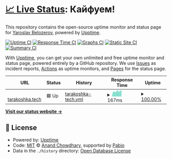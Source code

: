 # [📈 Live Status](https://yaroslav-belozerov.github.io/personal-upptime): <!--live status--> **Кайфуем!**

This repository contains the open-source uptime monitor and status page for [Yaroslav Belozerov](https://yaroslav-belozerov.github.io/personal-upptime), powered by [Upptime](https://github.com/upptime/upptime).

[![Uptime CI](https://github.com/yaroslav-belozerov/personal-upptime/workflows/Uptime%20CI/badge.svg)](https://github.com/yaroslav-belozerov/personal-upptime/actions?query=workflow%3A%22Uptime+CI%22)
[![Response Time CI](https://github.com/yaroslav-belozerov/personal-upptime/workflows/Response%20Time%20CI/badge.svg)](https://github.com/yaroslav-belozerov/personal-upptime/actions?query=workflow%3A%22Response+Time+CI%22)
[![Graphs CI](https://github.com/yaroslav-belozerov/personal-upptime/workflows/Graphs%20CI/badge.svg)](https://github.com/yaroslav-belozerov/personal-upptime/actions?query=workflow%3A%22Graphs+CI%22)
[![Static Site CI](https://github.com/yaroslav-belozerov/personal-upptime/workflows/Static%20Site%20CI/badge.svg)](https://github.com/yaroslav-belozerov/personal-upptime/actions?query=workflow%3A%22Static+Site+CI%22)
[![Summary CI](https://github.com/yaroslav-belozerov/personal-upptime/workflows/Summary%20CI/badge.svg)](https://github.com/yaroslav-belozerov/personal-upptime/actions?query=workflow%3A%22Summary+CI%22)

With [Upptime](https://upptime.js.org), you can get your own unlimited and free uptime monitor and status page, powered entirely by a GitHub repository. We use [Issues](https://github.com/yaroslav-belozerov/personal-upptime/issues) as incident reports, [Actions](https://github.com/yaroslav-belozerov/personal-upptime/actions) as uptime monitors, and [Pages](https://yaroslav-belozerov.github.io/personal-upptime) for the status page.

<!--start: status pages-->
<!-- This summary is generated by Upptime (https://github.com/upptime/upptime) -->
<!-- Do not edit this manually, your changes will be overwritten -->
<!-- prettier-ignore -->
| URL | Status | History | Response Time | Uptime |
| --- | ------ | ------- | ------------- | ------ |
| <img alt="" src="https://icons.duckduckgo.com/ip3/tarakoshka.tech.ico" height="13"> [tarakoshka.tech](https://tarakoshka.tech) | 🟩 Up | [tarakoshka-tech.yml](https://github.com/yaroslav-belozerov/personal-upptime/commits/HEAD/history/tarakoshka-tech.yml) | <details><summary><img alt="Response time graph" src="./graphs/tarakoshka-tech/response-time-week.png" height="20"> 167ms</summary><br><a href="https://yaroslav-belozerov.github.io/personal-upptime/history/tarakoshka-tech"><img alt="Response time 2185" src="https://img.shields.io/endpoint?url=https%3A%2F%2Fraw.githubusercontent.com%2Fyaroslav-belozerov%2Fpersonal-upptime%2FHEAD%2Fapi%2Ftarakoshka-tech%2Fresponse-time.json"></a><br><a href="https://yaroslav-belozerov.github.io/personal-upptime/history/tarakoshka-tech"><img alt="24-hour response time 176" src="https://img.shields.io/endpoint?url=https%3A%2F%2Fraw.githubusercontent.com%2Fyaroslav-belozerov%2Fpersonal-upptime%2FHEAD%2Fapi%2Ftarakoshka-tech%2Fresponse-time-day.json"></a><br><a href="https://yaroslav-belozerov.github.io/personal-upptime/history/tarakoshka-tech"><img alt="7-day response time 167" src="https://img.shields.io/endpoint?url=https%3A%2F%2Fraw.githubusercontent.com%2Fyaroslav-belozerov%2Fpersonal-upptime%2FHEAD%2Fapi%2Ftarakoshka-tech%2Fresponse-time-week.json"></a><br><a href="https://yaroslav-belozerov.github.io/personal-upptime/history/tarakoshka-tech"><img alt="30-day response time 901" src="https://img.shields.io/endpoint?url=https%3A%2F%2Fraw.githubusercontent.com%2Fyaroslav-belozerov%2Fpersonal-upptime%2FHEAD%2Fapi%2Ftarakoshka-tech%2Fresponse-time-month.json"></a><br><a href="https://yaroslav-belozerov.github.io/personal-upptime/history/tarakoshka-tech"><img alt="1-year response time 2185" src="https://img.shields.io/endpoint?url=https%3A%2F%2Fraw.githubusercontent.com%2Fyaroslav-belozerov%2Fpersonal-upptime%2FHEAD%2Fapi%2Ftarakoshka-tech%2Fresponse-time-year.json"></a></details> | <details><summary><a href="https://yaroslav-belozerov.github.io/personal-upptime/history/tarakoshka-tech">100.00%</a></summary><a href="https://yaroslav-belozerov.github.io/personal-upptime/history/tarakoshka-tech"><img alt="All-time uptime 98.42%" src="https://img.shields.io/endpoint?url=https%3A%2F%2Fraw.githubusercontent.com%2Fyaroslav-belozerov%2Fpersonal-upptime%2FHEAD%2Fapi%2Ftarakoshka-tech%2Fuptime.json"></a><br><a href="https://yaroslav-belozerov.github.io/personal-upptime/history/tarakoshka-tech"><img alt="24-hour uptime 100.00%" src="https://img.shields.io/endpoint?url=https%3A%2F%2Fraw.githubusercontent.com%2Fyaroslav-belozerov%2Fpersonal-upptime%2FHEAD%2Fapi%2Ftarakoshka-tech%2Fuptime-day.json"></a><br><a href="https://yaroslav-belozerov.github.io/personal-upptime/history/tarakoshka-tech"><img alt="7-day uptime 100.00%" src="https://img.shields.io/endpoint?url=https%3A%2F%2Fraw.githubusercontent.com%2Fyaroslav-belozerov%2Fpersonal-upptime%2FHEAD%2Fapi%2Ftarakoshka-tech%2Fuptime-week.json"></a><br><a href="https://yaroslav-belozerov.github.io/personal-upptime/history/tarakoshka-tech"><img alt="30-day uptime 99.50%" src="https://img.shields.io/endpoint?url=https%3A%2F%2Fraw.githubusercontent.com%2Fyaroslav-belozerov%2Fpersonal-upptime%2FHEAD%2Fapi%2Ftarakoshka-tech%2Fuptime-month.json"></a><br><a href="https://yaroslav-belozerov.github.io/personal-upptime/history/tarakoshka-tech"><img alt="1-year uptime 98.42%" src="https://img.shields.io/endpoint?url=https%3A%2F%2Fraw.githubusercontent.com%2Fyaroslav-belozerov%2Fpersonal-upptime%2FHEAD%2Fapi%2Ftarakoshka-tech%2Fuptime-year.json"></a></details>

<!--end: status pages-->

[**Visit our status website →**](https://yaroslav-belozerov.github.io/personal-upptime)

## 📄 License

- Powered by: [Upptime](https://github.com/upptime/upptime)
- Code: [MIT](./LICENSE) © [Anand Chowdhary](https://anandchowdhary.com), supported by [Pabio](https://pabio.com)
- Data in the `./history` directory: [Open Database License](https://opendatacommons.org/licenses/odbl/1-0/)
